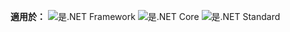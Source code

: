 <Token>**適用於：** ![是](media/yes-icon.png).NET Framework ![是](media/yes-icon.png).NET Core ![是](media/yes-icon.png).NET Standard </Token>